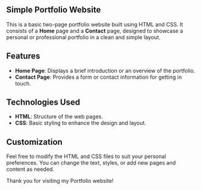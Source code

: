 ## Simple Portfolio Website

This is a basic two-page portfolio website built using HTML and CSS. It consists of a **Home** page and a **Contact** page, designed to showcase a personal or professional portfolio in a clean and simple layout.

## Features

- **Home Page**: Displays a brief introduction or an overview of the portfolio.
- **Contact Page**: Provides a form or contact information for getting in touch.

## Technologies Used

- **HTML**: Structure of the web pages.
- **CSS**: Basic styling to enhance the design and layout.

## Customization

Feel free to modify the HTML and CSS files to suit your personal preferences. You can change the text, styles, or add new pages and content as needed.

Thank you for visiting my Portfolio website!
